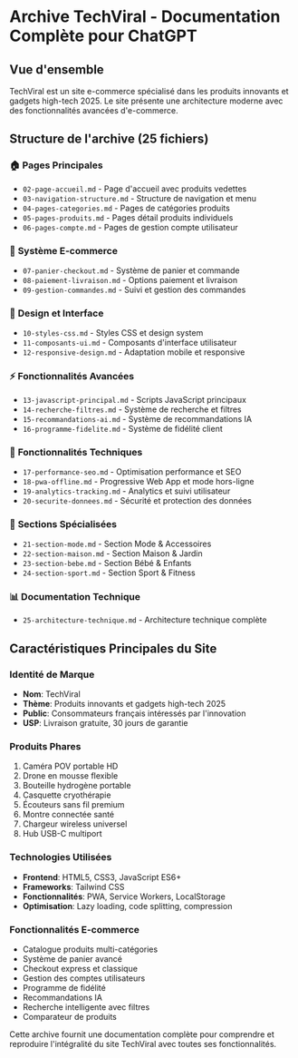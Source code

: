 # Archive TechViral - Documentation Complète pour ChatGPT

## Vue d'ensemble
TechViral est un site e-commerce spécialisé dans les produits innovants et gadgets high-tech 2025. 
Le site présente une architecture moderne avec des fonctionnalités avancées d'e-commerce.

## Structure de l'archive (25 fichiers)

### 🏠 **Pages Principales**
- `02-page-accueil.md` - Page d'accueil avec produits vedettes
- `03-navigation-structure.md` - Structure de navigation et menu
- `04-pages-categories.md` - Pages de catégories produits
- `05-pages-produits.md` - Pages détail produits individuels
- `06-pages-compte.md` - Pages de gestion compte utilisateur

### 🛒 **Système E-commerce**
- `07-panier-checkout.md` - Système de panier et commande
- `08-paiement-livraison.md` - Options paiement et livraison
- `09-gestion-commandes.md` - Suivi et gestion des commandes

### 🎨 **Design et Interface**
- `10-styles-css.md` - Styles CSS et design system
- `11-composants-ui.md` - Composants d'interface utilisateur
- `12-responsive-design.md` - Adaptation mobile et responsive

### ⚡ **Fonctionnalités Avancées**
- `13-javascript-principal.md` - Scripts JavaScript principaux
- `14-recherche-filtres.md` - Système de recherche et filtres
- `15-recommandations-ai.md` - Système de recommandations IA
- `16-programme-fidelite.md` - Système de fidélité client

### 🔧 **Fonctionnalités Techniques**
- `17-performance-seo.md` - Optimisation performance et SEO
- `18-pwa-offline.md` - Progressive Web App et mode hors-ligne
- `19-analytics-tracking.md` - Analytics et suivi utilisateur
- `20-securite-donnees.md` - Sécurité et protection des données

### 📱 **Sections Spécialisées**
- `21-section-mode.md` - Section Mode & Accessoires
- `22-section-maison.md` - Section Maison & Jardin
- `23-section-bebe.md` - Section Bébé & Enfants
- `24-section-sport.md` - Section Sport & Fitness

### 📊 **Documentation Technique**
- `25-architecture-technique.md` - Architecture technique complète

## Caractéristiques Principales du Site

### **Identité de Marque**
- **Nom**: TechViral
- **Thème**: Produits innovants et gadgets high-tech 2025
- **Public**: Consommateurs français intéressés par l'innovation
- **USP**: Livraison gratuite, 30 jours de garantie

### **Produits Phares**
1. Caméra POV portable HD
2. Drone en mousse flexible
3. Bouteille hydrogène portable
4. Casquette cryothérapie
5. Écouteurs sans fil premium
6. Montre connectée santé
7. Chargeur wireless universel
8. Hub USB-C multiport

### **Technologies Utilisées**
- **Frontend**: HTML5, CSS3, JavaScript ES6+
- **Frameworks**: Tailwind CSS
- **Fonctionnalités**: PWA, Service Workers, LocalStorage
- **Optimisation**: Lazy loading, code splitting, compression

### **Fonctionnalités E-commerce**
- Catalogue produits multi-catégories
- Système de panier avancé
- Checkout express et classique
- Gestion des comptes utilisateurs
- Programme de fidélité
- Recommandations IA
- Recherche intelligente avec filtres
- Comparateur de produits

Cette archive fournit une documentation complète pour comprendre et reproduire
l'intégralité du site TechViral avec toutes ses fonctionnalités.